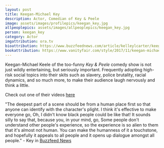 ```yaml
---
layout: post
title: Keegan-Michael Key
description: Actor, Comedian of Key & Peele
image: assets/images/profilepics/keegan_key.jpg
allpeoplepics: assets/images/allpeoplepics/keegan_key.jpg
person: keegan_key
category: Actor
imgattribution: ora.tv
bioattribution: https://www.buzzfeednews.com/article/kelleylcarter/keegan-michael-key-is-the-comedian-we-need-right-now
bookattribution: https://www.vanityfair.com/style/2017/11/keegan-michael-key-on-the-books-movies-and-foods-that-energize-him, http://www.latimes.com/entertainment/tv/la-et-st-key-peele-impact-20150909-column.html#   
---
```


Keegan-Michael Keele of the too-funny <i>Key & Peele</i> comedy show is not just wildly entertaining, but seriously important. Frequently adopting high-risk social topics into their skits such as slavery, police brutality, racial dynamics, and so much more, to make their audience laugh nervously and think a little. 

Check out one of their videos <a href="http://www.comedycentral.co.uk/key-and-peele/videos/auction-block-0">here</a>

"The deepest part of a scene should be from a human place first so that anyone can identify with the character's plight. I think it's effective to make everyone go, Oh, I didn't know black people could be like that! It sounds silly to say that, because you, in your mind, go, Some people don't understand other people's experience, so the experience is so alien to them that it's almost not human. You can make the humanness of it a touchstone, and hopefully it appeals to all people and it opens up dialogue amongst all people." - Key in <a href="https://www.buzzfeednews.com/article/kelleylcarter/keegan-michael-key-is-the-comedian-we-need-right-now">Buzzfeed News</a>





